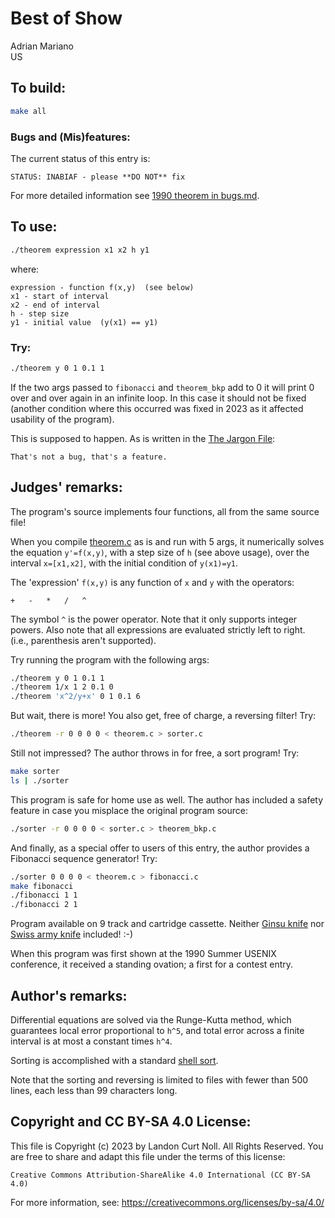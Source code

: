 # Best of Show

Adrian Mariano\
US


## To build:

```sh
make all
```


### Bugs and (Mis)features:

The current status of this entry is:

```
STATUS: INABIAF - please **DO NOT** fix
```

For more detailed information see [1990 theorem in bugs.md](/bugs.md#1990-theorem).


## To use:

```sh
./theorem expression x1 x2 h y1
```

where:

```
expression - function f(x,y)  (see below)
x1 - start of interval
x2 - end of interval
h - step size
y1 - initial value  (y(x1) == y1)
```


### Try:

```sh
./theorem y 0 1 0.1 1
```

If the two args passed to `fibonacci` and `theorem_bkp` add to 0 it will
print 0 over and over again in an infinite loop. In this case it should not be
fixed (another condition where this occurred was fixed in 2023 as it affected
usability of the program).

This is supposed to happen.  As is written in the
[The Jargon File](http://catb.org/jargon/html/F/feature.html):

```
That's not a bug, that's a feature.
```


## Judges' remarks:

The program's source implements four functions, all from the
same source file!

When you compile [theorem.c](theorem.c) as is and run with 5 args, it
numerically solves the equation `y'=f(x,y)`, with a step size of `h` (see above
usage), over the interval `x=[x1,x2]`, with the initial condition of `y(x1)=y1`.

The 'expression' `f(x,y)` is any function of `x` and `y` with the
operators:

```
+	-	*	/	^
```

The symbol `^` is the power operator.  Note that it only supports
integer powers.  Also note that all expressions are evaluated strictly
left to right.  (i.e., parenthesis aren't supported).

Try running the program with the following args:

```sh
./theorem y 0 1 0.1 1
./theorem 1/x 1 2 0.1 0
./theorem 'x^2/y+x' 0 1 0.1 6
```

But wait, there is more!  You also get, free of charge, a
reversing filter!  Try:

```sh
./theorem -r 0 0 0 0 < theorem.c > sorter.c
```

Still not impressed?  The author throws in for free, a
sort program! Try:

```sh
make sorter
ls | ./sorter
```

This program is safe for home use as well.  The author has
included a safety feature in case you misplace the original
program source:

```sh
./sorter -r 0 0 0 0 < sorter.c > theorem_bkp.c
```

And finally, as a special offer to users of this entry,
the author provides a Fibonacci sequence generator!  Try:

```sh
./sorter 0 0 0 0 < theorem.c > fibonacci.c
make fibonacci
./fibonacci 1 1
./fibonacci 2 1
```

Program available on 9 track and cartridge cassette.  Neither [Ginsu
knife](https://ginsu.com) nor [Swiss army
knife](https://en.wikipedia.org/wiki/Swiss_Army_knife) included! :-)

When this program was first shown at the 1990 Summer USENIX conference, it
received a standing ovation; a first for a contest entry.


## Author's remarks:

Differential equations are solved via the Runge-Kutta method, which guarantees
local error proportional to `h^5`, and total error across a finite interval is at
most a constant times `h^4`.

Sorting is accomplished with a standard [shell
sort](https://en.wikipedia.org/wiki/Shellsort).

Note that the sorting and reversing is limited to files with fewer than 500
lines, each less than 99 characters long.


## Copyright and CC BY-SA 4.0 License:

This file is Copyright (c) 2023 by Landon Curt Noll.  All Rights Reserved.
You are free to share and adapt this file under the terms of this license:

    Creative Commons Attribution-ShareAlike 4.0 International (CC BY-SA 4.0)

For more information, see: https://creativecommons.org/licenses/by-sa/4.0/
